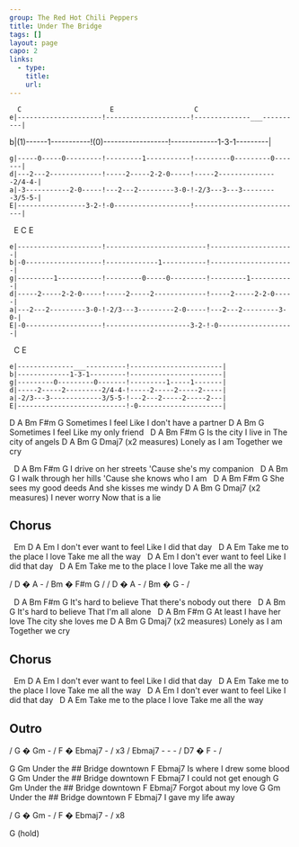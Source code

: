 ```yaml
---
group: The Red Hot Chili Peppers
title: Under The Bridge
tags: []
layout: page
capo: 2
links: 
  - type: 
    title: 
    url: 
---
```



```chordpro
  C                      E                    C
e|---------------------!---------------------!--------------___----------|
```

b|(1)------1-----------!(0)------------------!-------------1-3-1---------|
```chordpro
g|-----0-----0---------!---------1-----------!---------0---------0-------|
d|---2---2-------------!-----2-----2-2-0-----!-----2---------------2/4-4-|
a|-3-----------2-0-----!---2---2---------3-0-!-2/3---3---3---------3/5-5-|
E|-----------------3-2-!-0-------------------!---------------------------|
```

&nbsp;  E                    C                         E
```chordpro
e|---------------------!-------------------------!---------------------|
b|-0-------------------!-------------1-----------!---------------------|
g|---------1-----------!---------0-----0---------!---------1-----------|
d|-----2-----2-2-0-----!-----2-----2-------------!-----2-----2-2-0-----|
a|---2---2---------3-0-!-2/3---3---------2-0-----!---2---2---------3-0-|
E|-0-------------------!---------------------3-2-!-0-------------------|
```

&nbsp; C                            E
```chordpro
e|--------------___----------!-----------------------|
b|-------------1-3-1---------!-----------------------|
g|---------0---------0-------!---------1-----1-------|
d|-----2-----2---------2/4-4-!-----2-----2-----2-----|
a|-2/3---3-------------3/5-5-!---2---2-----2-----2---|
E|---------------------------!-0---------------------|
```

D           A               Bm           F#m  G
Sometimes I feel     Like I don't have a partner
D           A            Bm       G
Sometimes I feel    Like my only friend
&nbsp;       D      A           Bm      F#m  G
Is the city I live in  The city of angels
D         A       Bm          G    Dmaj7 (x2 measures)
Lonely as I am    Together we cry

&nbsp;   D           A                Bm       F#m  G
I drive on her streets    'Cause she's my companion
&nbsp;  D                A                  Bm          G
I walk through her hills    'Cause she knows who I am
&nbsp;   D            A                Bm        F#m  G
She sees my good deeds    And she kisses me windy
D       A            Bm        G    Dmaj7 (x2 measures)
I never worry    Now that is a lie

## Chorus
&nbsp;  Em                  D     A         Em
I don't ever want to feel       Like I did that day
&nbsp;                      D     A           Em
Take me to the place I love     Take me all the way
&nbsp;                     D      A        Em
I don't ever want to feel      Like I did that day
&nbsp;                      D     A           Em
Take me to the place I love      Take me all the way

/ D � A - / Bm � F#m G /
/ D � A - / Bm � G - /

&nbsp;     D        A                        Bm     F#m G
It's hard to believe       That there's nobody out there
&nbsp;     D        A               Bm      G
It's hard to believe      That I'm all alone
&nbsp;   D           A              Bm       F#m   G
At least I have her love   The city she loves me
D            A       Bm           G    Dmaj7 (x2 measures)
Lonely as I am     Together we cry

## Chorus
&nbsp;  Em                  D     A         Em
I don't ever want to feel       Like I did that day
&nbsp;                      D     A           Em
Take me to the place I love     Take me all the way
&nbsp;                     D      A        Em
I don't ever want to feel      Like I did that day
&nbsp;                      D     A           Em
Take me to the place I love      Take me all the way

## Outro
/ G � Gm - / F � Ebmaj7 - / x3
/ Ebmaj7 - - - / D7 � F - /

G                               Gm
Under the ## Bridge downtown
F                  Ebmaj7
Is where I drew some blood
G                               Gm
Under the ## Bridge downtown
F               Ebmaj7
I could not get enough
G                               Gm
Under the ## Bridge downtown
F               Ebmaj7
Forgot about my love
G                               Gm
Under the ## Bridge downtown
F               Ebmaj7
I gave my life away

/ G � Gm - / F � Ebmaj7 - / x8

G (hold)

